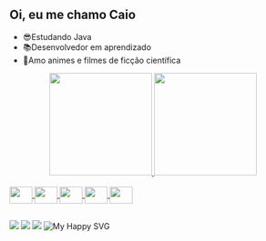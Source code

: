 ## Oi, eu me chamo Caio

- 😎Estudando Java
- 📚Desenvolvedor em aprendizado
- 🎈Amo animes e filmes de ficção científica

<div align="center">
  <a href="https://github.com/caioluscas">
  <img height="180em" src="https://github-readme-stats.vercel.app/api?username=caioluscas&show_icons=true&theme=dracula&include_all_commits=true&count_private=true&theme=dark"/>
  <img height="180em" src="https://github-readme-stats.vercel.app/api/top-langs/?username=caioluscas&layout=compact&langs_count=7&theme=dark"/>
</div>
<!-- ![Anurag's GitHub stats](https://github-readme-stats.vercel.app/api?username=caioluscas&count_private=true&theme=merko) 
[![Top Langs](https://github-readme-stats.vercel.app/api/top-langs/?username=caioluscas&theme=merko&layout=compact)](https://github.com/caioluscas/github-readme-stats) -->



<div style="display: inline_block"><br>
  <img align="center" height="30" width="40" src="https://cdn.jsdelivr.net/gh/devicons/devicon/icons/java/java-original-wordmark.svg" />
  <img align="center" height="30" width="40" src="https://cdn.jsdelivr.net/gh/devicons/devicon/icons/c/c-original.svg" />
  <img align="center" height="30" width="40" src="https://cdn.jsdelivr.net/gh/devicons/devicon/icons/html5/html5-original.svg" />
  <img align="center" height="30" width="40" src="https://cdn.jsdelivr.net/gh/devicons/devicon/icons/mysql/mysql-plain.svg" />
  <img align="center" height="30" width="40" src="https://cdn.jsdelivr.net/gh/devicons/devicon/icons/php/php-original.svg" />
</div>

## 
<div> 
   <a href="https://www.youtube.com/channel/UCsULzSQr6Rb8l7ScUi9qKlg" target="_blank"><img src="https://img.shields.io/badge/YouTube-FF0000?style=for-the-badge&logo=youtube&logoColor=white" target="_blank"></a>
<!--     <a href="https://www.youtube.com/channel/UCsULzSQr6Rb8l7ScUi9qKlg" target="_blank"><img src="https://img.shields.io/badge/YouTube-FF0000?style=for-the-     badge&logo=youtube&logoColor=white" target="_blank"></a> -->
    <a href="https://www.instagram.com/caioluscas/" target="_blank"><img src="https://img.shields.io/badge/-Instagram-%23E4405F?style=for-the-badge&logo=instagram&logoColor=white" target="_blank"></a>
    <a href="https://www.linkedin.com/in/caio-lucas-7951b01a3/" target="_blank"><img src="https://img.shields.io/badge/-LinkedIn-%230077B5?style=for-the-badge&logo=linkedin&logoColor=white" target="_blank"></a> 
  <img src = "https://github.com/caioluscas/snake/blob/output/github-contribution-grid-snake.svg" alt="My Happy SVG"/>
</div>



